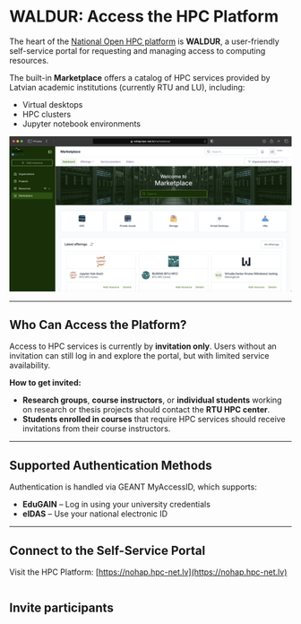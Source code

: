 # WALDUR: Access the HPC Platform

The heart of the [National Open HPC platform](https://nohap.hpc-net.lv) is **WALDUR**, a user-friendly self-service portal for requesting and managing access to computing resources.

The built-in **Marketplace** offers a catalog of HPC services provided by Latvian academic institutions (currently RTU and LU), including:
- Virtual desktops  
- HPC clusters  
- Jupyter notebook environments  

![Waldur marketplace](images/marketplace.png)

---

## Who Can Access the Platform?

Access to HPC services is currently by **invitation only**. Users without an invitation can still log in and explore the portal, but with limited service availability.

**How to get invited:**

- **Research groups**, **course instructors**, or **individual students** working on research or thesis projects should contact the **RTU HPC center**.
- **Students enrolled in courses** that require HPC services should receive invitations from their course instructors.

---

## Supported Authentication Methods

Authentication is handled via GEANT MyAccessID, which supports:
- **EduGAIN** – Log in using your university credentials  
- **eIDAS** – Use your national electronic ID  

---

## Connect to the Self-Service Portal

Visit the HPC Platform: [https://nohap.hpc-net.lv](https://nohap.hpc-net.lv)

```{include} ./include/waldur_access.md
```
## Invite participants

```{include} ./include/waldur_invite.md

